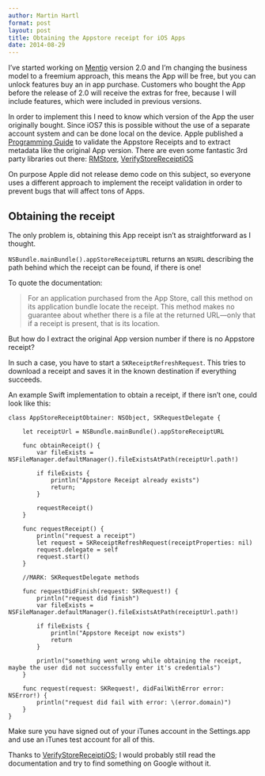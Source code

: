 ```yaml
---
author: Martin Hartl
format: post
layout: post
title: Obtaining the Appstore receipt for iOS Apps
date: 2014-08-29
---
```


I’ve started working on [Mentio](http://mentioapp.com) version 2.0 and I’m changing the business model to a freemium approach, this means the App will be free, but you can unlock features buy an in app purchase. Customers who bought the App before the release of 2.0 will receive the extras for free, because I will include features, which were included in previous versions.

In order to implement this I need to know which version of the App the user originally bought. Since iOS7 this is possible without the use of a separate account system and can be done local on the device. Apple published a [Programming Guide](https://developer.apple.com/library/ios/releasenotes/General/ValidateAppStoreReceipt/Introduction.html) to validate the Appstore Receipts and to extract metadata like the original App version. There are even some fantastic 3rd party libraries out there: [RMStore](https://github.com/robotmedia/RMStore), [VerifyStoreReceiptiOS](https://github.com/rmaddy/VerifyStoreReceiptiOS)

On purpose Apple did not release demo code on this subject, so everyone uses a different approach to implement the receipt validation in order to prevent bugs that will affect tons of Apps.

## Obtaining the receipt

The only problem is, obtaining this App receipt isn’t as straightforward as I thought. 

```NSBundle.mainBundle().appStoreReceiptURL``` returns an ```NSURL``` describing the path behind which the receipt can be found, if there is one!

To quote the documentation:
>For an application purchased from the App Store, call this method on its application bundle locate the receipt. This method makes no guarantee about whether there is a file at the returned URL—only that if a receipt is present, that is its location.

But how do I extract the original App version number if there is no Appstore receipt?

In such a case, you have to start a ```SKReceiptRefreshRequest```. This tries to download a receipt and saves it in the known destination if everything succeeds.

An example Swift implementation to obtain a receipt, if there isn’t one, could look like this:

    class AppStoreReceiptObtainer: NSObject, SKRequestDelegate {

        let receiptUrl = NSBundle.mainBundle().appStoreReceiptURL

        func obtainReceipt() {
            var fileExists = NSFileManager.defaultManager().fileExistsAtPath(receiptUrl.path!)

            if fileExists {
                println("Appstore Receipt already exists")
                return;
            }

            requestReceipt()
        }

        func requestReceipt() {
            println("request a receipt")
            let request = SKReceiptRefreshRequest(receiptProperties: nil)
            request.delegate = self
            request.start()
        }

        //MARK: SKRequestDelegate methods

        func requestDidFinish(request: SKRequest!) {
            println("request did finish")
            var fileExists = NSFileManager.defaultManager().fileExistsAtPath(receiptUrl.path!)

            if fileExists {
                println("Appstore Receipt now exists")
                return
            }

            println("something went wrong while obtaining the receipt, maybe the user did not successfully enter it's credentials")
        }

        func request(request: SKRequest!, didFailWithError error: NSError!) {
            println("request did fail with error: \(error.domain)")
        }
    }



Make sure you have signed out of your iTunes account in the Settings.app and use an iTunes test account for all of this.


Thanks to [VerifyStoreReceiptiOS](https://github.com/rmaddy/VerifyStoreReceiptiOS); I would probably still read the documentation and try to find something on Google without it.

